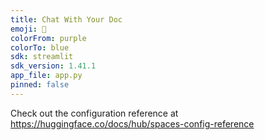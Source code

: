 ```yaml
---
title: Chat With Your Doc
emoji: 🐠
colorFrom: purple
colorTo: blue
sdk: streamlit
sdk_version: 1.41.1
app_file: app.py
pinned: false
---
```


Check out the configuration reference at https://huggingface.co/docs/hub/spaces-config-reference
